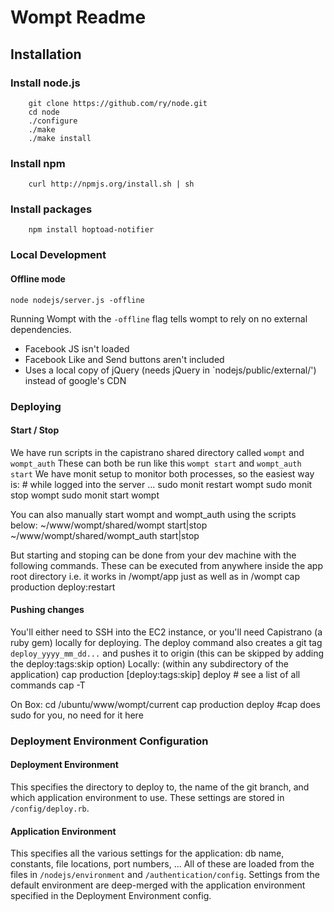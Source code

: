# Wompt Readme #

## Installation ##

### Install node.js ###
		git clone https://github.com/ry/node.git
		cd node
		./configure
		./make
		./make install
		
### Install npm ###
		curl http://npmjs.org/install.sh | sh

### Install packages ###
		npm install hoptoad-notifier

### Local Development ###
#### Offline mode ####
    node nodejs/server.js -offline
		
Running Wompt with the `-offline` flag tells wompt to rely on no external
dependencies.
 * Facebook JS isn't loaded
 * Facebook Like and Send buttons aren't included
 * Uses a local copy of jQuery (needs jQuery in `nodejs/public/external/')
 instead of google's CDN

		
### Deploying ###

#### Start / Stop ####
We have run scripts in the capistrano shared directory called `wompt` and `wompt_auth`
These can both be run like this `wompt start` and `wompt_auth start`
We have monit setup to monitor both processes, so the easiest way is:
    # while logged into the server ...
		sudo monit restart wompt
		sudo monit stop wompt
		sudo monit start wompt
		
You can also manually start wompt and wompt_auth using the scripts below:
		~/www/wompt/shared/wompt start|stop
		~/www/wompt/shared/wompt_auth start|stop
		
But starting and stoping can be done from your dev machine with
the following commands.  These can be executed from anywhere inside the app
root directory i.e. it works in /wompt/app just as well as in /wompt
		cap production deploy:restart

#### Pushing changes ####
You'll either need to SSH into the EC2 instance, or you'll need Capistrano (a ruby gem) locally for deploying.
The deploy command also creates a git tag `deploy_yyyy_mm_dd...` and pushes it to origin  (this can be skipped by adding the deploy:tags:skip option)
Locally: (within any subdirectory of the application)
		cap production [deploy:tags:skip] deploy
		# see a list of all commands
		cap -T

On Box:
		cd /ubuntu/www/wompt/current
		cap production deploy  #cap does sudo for you, no need for it here

### Deployment Environment Configuration ###
#### Deployment Environment ####
This specifies the directory to deploy to, the name of the git branch, and which
application environment to use.  These settings are stored in `/config/deploy.rb`.

#### Application Environment ####
This specifies all the various settings for the application: db name, constants,
file locations, port numbers, ...  All of these are loaded from the files in
`/nodejs/environment` and `/authentication/config`.  Settings from the default
environment are deep-merged with the application environment specified in the
Deployment Environment config. 